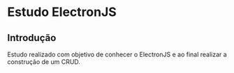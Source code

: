 <h1>Estudo ElectronJS</h1>
<section>
    <h2>Introdução</h2>
    <p>
    Estudo realizado com objetivo de conhecer o ElectronJS e ao final realizar a construção de um CRUD.
    </p>
</section>
